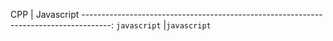 
CPP                                           | Javascript
-------------------------------------------------------------------------------------:
```javascript```			      |```javascript```                                
